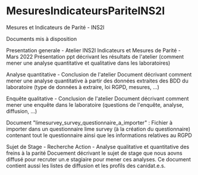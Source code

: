 # MesuresIndicateursPariteINS2I
Mesures et Indicateurs de Parité - INS2I


Documents mis à disposition 

Presentation generale - Atelier INS2I Indicateurs et Mesures de Parité - Mars 2022
Présentation ppt décrivant les résultats de l'atelier (comment mener une analyse quantitative et qualitative dans les laboratoires) 

Analyse quantitative - Conclusion de l'atelier 
Document décrivant comment mener une analyse quantitative à partir des données extraites des BDD du laboratoire (type de données à extraire, loi RGPD, mesures, ...)

Enquête qualitative - Conclusion de l'atelier 
Document décrivant comment mener une enquête dans le laboratoire (questions de l'enquête, analyse, diffusion, ...)

Document "limesurvey_survey_questionnaire_a_importer" : Fichier à importer dans un questionnaire lime survey (à la création du questionnaire) contenant tout le questionnaire ainsi que les informations relatives au RGPD

Sujet de Stage - Recherche Action - Analyse qualitative et quantitative des freins à la parité
Docuement décrivant le sujet de stage que nous aovns diffusé pour recruter un.e stagiaire pour mener ces analyses. Ce document contient aussi les listes de diffusion et les profils des canidat.e.s. 
